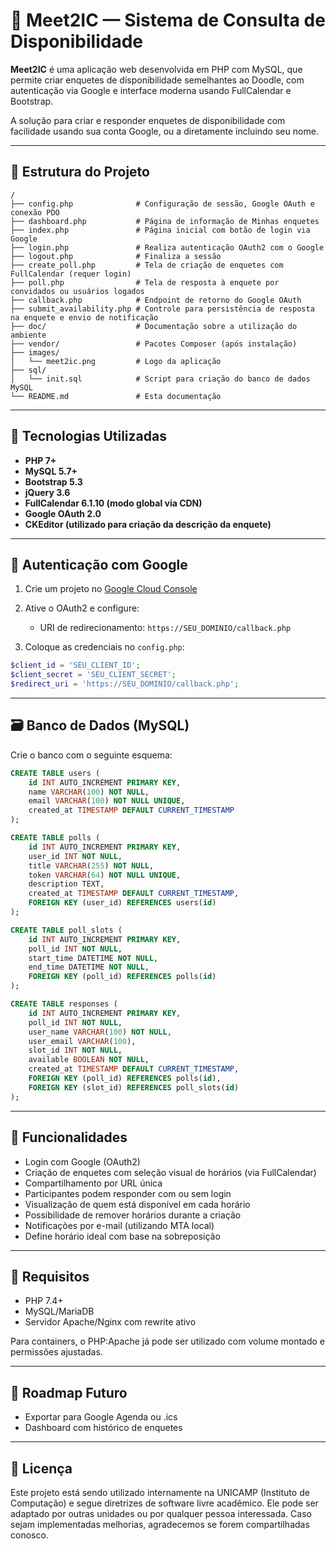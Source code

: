 # 📅 Meet2IC — Sistema de Consulta de Disponibilidade

**Meet2IC** é uma aplicação web desenvolvida em PHP com MySQL, que permite criar enquetes de disponibilidade semelhantes ao Doodle, com autenticação via Google e interface moderna usando FullCalendar e Bootstrap.

A solução para criar e responder enquetes de disponibilidade com facilidade usando sua conta Google, ou a diretamente incluindo seu nome.

---

## 📁 Estrutura do Projeto

```
/
├── config.php              # Configuração de sessão, Google OAuth e conexão PDO
├── dashboard.php           # Página de informação de Minhas enquetes
├── index.php               # Página inicial com botão de login via Google
├── login.php               # Realiza autenticação OAuth2 com o Google
├── logout.php              # Finaliza a sessão
├── create_poll.php         # Tela de criação de enquetes com FullCalendar (requer login)
├── poll.php                # Tela de resposta à enquete por convidados ou usuários logados
├── callback.php            # Endpoint de retorno do Google OAuth
├── submit_availability.php # Controle para persistência de resposta na enquete e envio de notificação
├── doc/                    # Documentação sobre a utilização do ambiente
├── vendor/                 # Pacotes Composer (após instalação)
├── images/
│   └── meet2ic.png         # Logo da aplicação
├── sql/
│   └── init.sql            # Script para criação do banco de dados MySQL
└── README.md               # Esta documentação
```

---

## 🧰 Tecnologias Utilizadas

* **PHP 7+**
* **MySQL 5.7+**
* **Bootstrap 5.3**
* **jQuery 3.6**
* **FullCalendar 6.1.10 (modo global via CDN)**
* **Google OAuth 2.0**
* **CKEditor (utilizado para criação da descrição da enquete)**

---

## 🔐 Autenticação com Google

1. Crie um projeto no [Google Cloud Console](https://console.cloud.google.com/)
2. Ative o OAuth2 e configure:

   * URI de redirecionamento: `https://SEU_DOMINIO/callback.php`
3. Coloque as credenciais no `config.php`:

```php
$client_id = 'SEU_CLIENT_ID';
$client_secret = 'SEU_CLIENT_SECRET';
$redirect_uri = 'https://SEU_DOMINIO/callback.php';
```

---

## 🗃️ Banco de Dados (MySQL)

Crie o banco com o seguinte esquema:

```sql
CREATE TABLE users (
    id INT AUTO_INCREMENT PRIMARY KEY,
    name VARCHAR(100) NOT NULL,
    email VARCHAR(100) NOT NULL UNIQUE,
    created_at TIMESTAMP DEFAULT CURRENT_TIMESTAMP
);

CREATE TABLE polls (
    id INT AUTO_INCREMENT PRIMARY KEY,
    user_id INT NOT NULL,
    title VARCHAR(255) NOT NULL,
    token VARCHAR(64) NOT NULL UNIQUE,
    description TEXT,
    created_at TIMESTAMP DEFAULT CURRENT_TIMESTAMP,
    FOREIGN KEY (user_id) REFERENCES users(id)
);

CREATE TABLE poll_slots (
    id INT AUTO_INCREMENT PRIMARY KEY,
    poll_id INT NOT NULL,
    start_time DATETIME NOT NULL,
    end_time DATETIME NOT NULL,
    FOREIGN KEY (poll_id) REFERENCES polls(id)
);

CREATE TABLE responses (
    id INT AUTO_INCREMENT PRIMARY KEY,
    poll_id INT NOT NULL,
    user_name VARCHAR(100) NOT NULL,
    user_email VARCHAR(100),
    slot_id INT NOT NULL,
    available BOOLEAN NOT NULL,
    created_at TIMESTAMP DEFAULT CURRENT_TIMESTAMP,
    FOREIGN KEY (poll_id) REFERENCES polls(id),
    FOREIGN KEY (slot_id) REFERENCES poll_slots(id)
);
```

---

## 🚀 Funcionalidades

* Login com Google (OAuth2)
* Criação de enquetes com seleção visual de horários (via FullCalendar)
* Compartilhamento por URL única
* Participantes podem responder com ou sem login
* Visualização de quem está disponível em cada horário
* Possibilidade de remover horários durante a criação
* Notificações por e-mail (utilizando MTA local)
* Define horário ideal com base na sobreposição

---

## 🧪 Requisitos

* PHP 7.4+
* MySQL/MariaDB
* Servidor Apache/Nginx com rewrite ativo

Para containers, o PHP\:Apache já pode ser utilizado com volume montado e permissões ajustadas.

---

## 🧭 Roadmap Futuro

* Exportar para Google Agenda ou .ics
* Dashboard com histórico de enquetes

---

## 📝 Licença

Este projeto está sendo utilizado internamente na UNICAMP (Instituto de Computação) e segue diretrizes de software livre acadêmico. Ele pode ser adaptado por outras unidades ou por qualquer pessoa interessada. Caso sejam implementadas melhorias, agradecemos se forem compartilhadas conosco.
